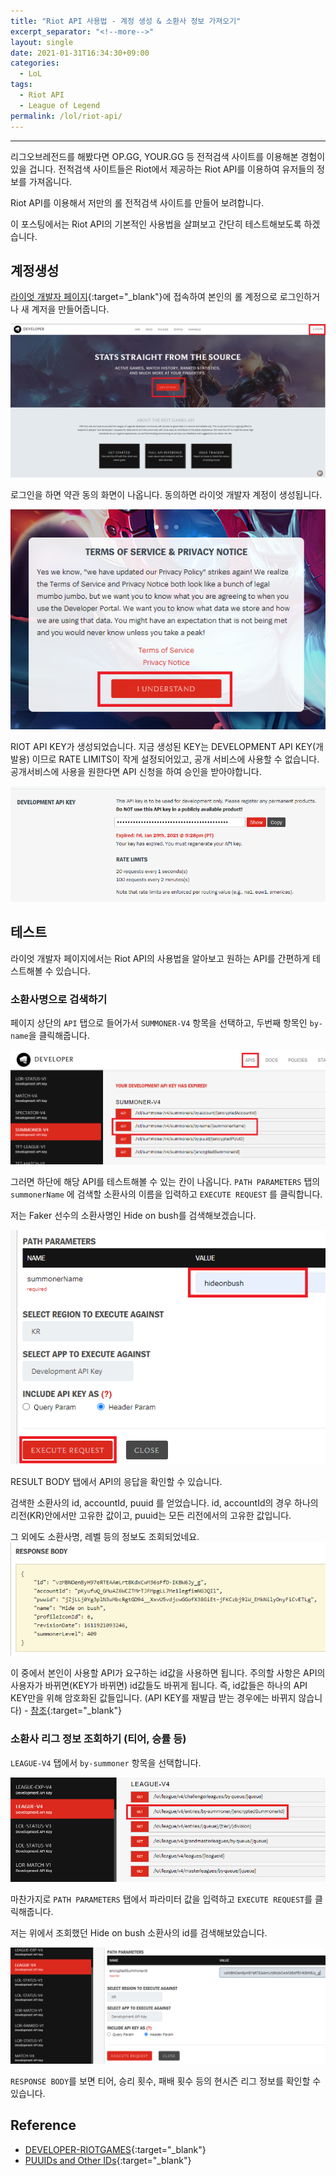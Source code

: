 ```yaml
---
title: "Riot API 사용법 - 계정 생성 & 소환사 정보 가져오기"
excerpt_separator: "<!--more-->"
layout: single
date: 2021-01-31T16:34:30+09:00
categories:
  - LoL
tags:
  - Riot API
  - League of Legend
permalink: /lol/riot-api/
---
```

---
리그오브레전드를 해봤다면 OP.GG, YOUR.GG 등 전적검색 사이트를 이용해본 경험이 있을 겁니다. 전적검색 사이트들은 Riot에서 제공하는 Riot API를 이용하여 유저들의 정보를 가져옵니다.

Riot API를 이용해서 저만의 롤 전적검색 사이트를 만들어 보려합니다.

이 포스팅에서는 Riot API의 기본적인 사용법을 살펴보고 간단히 테스트해보도록 하겠습니다.

<!--more-->

## 계정생성
[라이엇 개발자 페이지](https://developer.riotgames.com/){:target="_blank"}에 접속하여 본인의 롤 계정으로 로그인하거나 새 계저을 만들어줍니다.

![roitdeveloper](/assets/post-images/riotapi-start/homepage.png)

로그인을 하면 약관 동의 화면이 나옵니다. 동의하면 라이엇 개발자 계정이 생성됩니다.

![policy](/assets/post-images/riotapi-start/policy.png)

RIOT API KEY가 생성되었습니다. 지금 생성된 KEY는 DEVELOPMENT API KEY(개발용) 이므로 RATE LIMITS이 작게 설정되어있고, 공개 서비스에 사용할 수 없습니다. 공개서비스에 사용을 원한다면 API 신청을 하여 승인을 받아야합니다.

![created](/assets/post-images/riotapi-start/created.png)

## 테스트

라이엇 개발자 페이지에서는 Riot API의 사용법을 알아보고 원하는 API를 간편하게 테스트해볼 수 있습니다.

### 소환사명으로 검색하기

페이지 상단의 `API` 탭으로 들어가서 `SUMMONER-V4` 항목을 선택하고, 두번째 항목인 `by-name`을 클릭해줍니다.

![testing](/assets/post-images/riotapi-start/testing.png)

그러면 하단에 해당 API를 테스트해볼 수 있는 칸이 나옵니다.
`PATH PARAMETERS` 탭의 `summonerName` 에 검색할 소환사의 이름을 입력하고 `EXECUTE REQUEST` 를 클릭합니다.

저는 Faker 선수의 소환사명인 Hide on bush를 검색해보겠습니다.

![summonertest](/assets/post-images/riotapi-start/summoner.png)

RESULT BODY 탭에서 API의 응답을 확인할 수 있습니다.

검색한 소환사의 id, accountId, puuid 를 얻었습니다. id, accountId의 경우 하나의 리전(KR)안에서만 고유한 값이고, puuid는 모든 리전에서의 고유한 값입니다.

그 외에도 소환사명, 레벨 등의 정보도 조회되었네요.
![summonerresult](/assets/post-images/riotapi-start/summonerresult.png)

이 중에서 본인이 사용할 API가 요구하는 id값을 사용하면 됩니다. 주의할 사항은 API의 사용자가 바뀌면(KEY가 바뀌면) id값들도 바뀌게 됩니다. 즉, id값들은 하나의 API KEY만을 위해 암호화된 값들입니다. (API KEY를 재발급 받는 경우에는 바뀌지 않습니다) - [참조](https://riot-api-libraries.readthedocs.io/en/latest/ids.html){:target="_blank"}

### 소환사 리그 정보 조회하기 (티어, 승률 등)

`LEAGUE-V4` 탭에서 `by-summoner` 항목을 선택합니다.

![league](/assets/post-images/riotapi-start/league.png)

마찬가지로 `PATH PARAMETERS` 탭에서 파라미터 값을 입력하고 `EXECUTE REQUEST`를 클릭해줍니다.

저는 위에서 조회했던 Hide on bush 소환사의 id를 검색해보았습니다.

![leaguetest](/assets/post-images/riotapi-start/leaguetesting.png)

`RESPONSE BODY`를 보면 티어, 승리 횟수, 패배 횟수 등의 현시즌 리그 정보를 확인할 수 있습니다.

## Reference
* [DEVELOPER-RIOTGAMES](https://developer.riotgames.com/){:target="_blank"}
* [PUUIDs and Other IDs](https://riot-api-libraries.readthedocs.io/en/latest/ids.html){:target="_blank"}